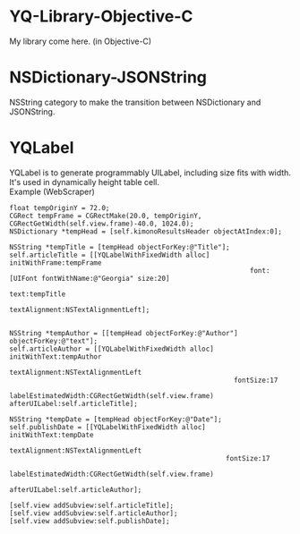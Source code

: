 YQ-Library-Objective-C
======================

My library come here. (in Objective-C)


NSDictionary-JSONString
======================

NSString category to make the transition between NSDictionary and JSONString.


YQLabel
======================

YQLabel is to generate programmably UILabel, including size fits with width. It's used in dynamically height table cell.
<br>
Example (WebScraper)

    float tempOriginY = 72.0;
    CGRect tempFrame = CGRectMake(20.0, tempOriginY, CGRectGetWidth(self.view.frame)-40.0, 1024.0);
    NSDictionary *tempHead = [self.kimonoResultsHeader objectAtIndex:0];
    
    NSString *tempTitle = [tempHead objectForKey:@"Title"];
    self.articleTitle = [[YQLabelWithFixedWidth alloc] initWithFrame:tempFrame
                                                                font:[UIFont fontWithName:@"Georgia" size:20]
                                                                text:tempTitle
                                                       textAlignment:NSTextAlignmentLeft];
    
    
    NSString *tempAuthor = [[tempHead objectForKey:@"Author"] objectForKey:@"text"];
    self.articleAuthor = [[YQLabelWithFixedWidth alloc] initWithText:tempAuthor
                                                       textAlignment:NSTextAlignmentLeft
                                                            fontSize:17
                                                 labelEstimatedWidth:CGRectGetWidth(self.view.frame) afterUILabel:self.articleTitle];
    
    NSString *tempDate = [tempHead objectForKey:@"Date"];
    self.publishDate = [[YQLabelWithFixedWidth alloc] initWithText:tempDate
                                                     textAlignment:NSTextAlignmentLeft
                                                          fontSize:17
                                               labelEstimatedWidth:CGRectGetWidth(self.view.frame)
                                                      afterUILabel:self.articleAuthor];
    
    [self.view addSubview:self.articleTitle];
    [self.view addSubview:self.articleAuthor];
    [self.view addSubview:self.publishDate];

